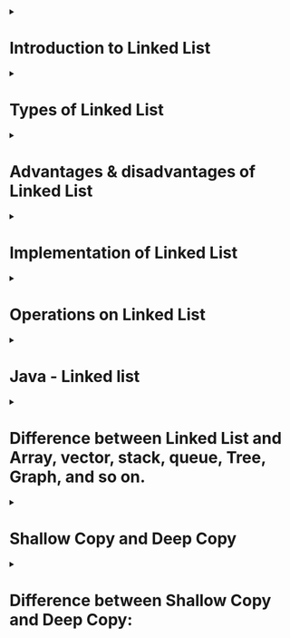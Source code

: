 <details>
<summary>

# Introduction to Linked List
</summary>

- A linked list is a linear data structure, in which the elements are not stored at contiguous memory locations.
- The elements in a linked list are linked using pointers.
- A linked list is a dynamic data structure.
- Each element in a list is called a node.
- The first node is called the head.
- The last node points to null.
- Each node contains two parts: data and a reference to the next node.
- The last node has a reference to null.
- The entry point into a linked list is called the head of the list.
- The head is a reference to the first node in a linked list.
- The head is null if the list is empty.
- The head is the only reference that you need to keep track of to access the entire list.

<img src="https://user-images.githubusercontent.com/73056786/190239678-18b42b01-59f7-46aa-8990-e066e0095ac1.png" alt="Linked-list"/>

## Linked List Example
    import java.util.LinkedList;

    public class LL {
        public static void main(String[] args) {

            // Create a linked list.
            LinkedList<Integer> list = new LinkedList<Integer>();

            // Print the linked list before adding elements.
            System.out.println("Initial list: " + list);    // Empty linked list.

            // Add elements to the linked list.
            list.add(1);
            list.add(2);
            list.add(3);
            list.add(4);
            list.add(5);

            // Print the linked list after adding elements.
            System.out.println("List after adding elements: " + list);  // Expacted output [1, 2, 3, 4, 5]
        }
    }

## Output
    Initial list: []
    List after adding elements: [1, 2, 3, 4, 5]

</details>

<details>
<summary>

# Types of Linked List
</summary>

  1. Singly Linked List
  2. Doubly Linked List
  3. Circular Linked List
</details>

<details>
<summary>

# Advantages & disadvantages of Linked List
</summary>

## Advantages of Linked List
  1. Dynamic Size (No need to specify the size of the list)
  2. Ease of insertion/deletion.
  3. No need to specify size.
  4. No need to shift elements.
  5. No need to allocate memory and deallocate memory.
  6. No need to worry about memory overflow, memory fragmentation, and memory access time.
  7. No need to worry about cache misses.

## Disadvantages of Linked List
  1. Random access is not allowed. We have to access elements sequentially starting from the first node. So we cannot do binary search with linked lists efficiently with its default implementation.
  2. Extra memory space for a pointer is required with each element of the list.
  3. Not cache friendly. Since array elements are contiguous locations, there is locality of reference which is not there in case of linked lists.

## Applications of Linked List
  1. Implementation of stacks and queues.
  2. Implementation of graphs, hash tables, adjacency lists, and dynamic memory allocation.
  3. Implementation of undo functionality in text editors.
</details>

<details>
<summary>

# Implementation of Linked List
</summary>

   1. Using Arrays
   2. Using Pointers
   3. Using Classes

**Note:** The last node will contain address as NULL to mark the end of the list.
</details>

<details>
<summary>

# Operations on Linked List
</summary>

  1. Insertion
  2. Deletion
  3. Traversal
  4. Searching
  5. Sorting
  6. Reversing, and so on.
  
  **1. Insertion:** There are three types of insertion: <br>
    a. Insertion at the beginning <br>
    b. Insertion at the end <br>
    c. Insertion at a given position <br>
    
  **2. Deletion:** There are three types of deletion: <br>
    a. Deletion at the beginning <br>
    b. Deletion at the end <br>
    c. Deletion at a given position <br>
</details>

<details>
<summary>

# Java - Linked list
</summary>

  - We can implement a linked list in Java using the LinkedList class.
  - The LinkedList class implements the List interface and extends the AbstractSequentialList class.
  - The LinkedList class is a doubly linked list implementation of the List and Deque interfaces.
  - The LinkedList class can also be used as a list, stack or queue.
  - The LinkedList class is a member of the java.util package.

## Syntax of the LinkedList in Java
    LinkedList<DataType> listName = new LinkedList<DataType>();

## Constructors of LinkedList class
   1. LinkedList()
   2. LinkedList(Collection c)
   3. LinkedList(Deque d)
   4. LinkedList(List l)
   5. LinkedList(Queue q)
   6. LinkedList(String s)
   7. LinkedList(String s, Locale l)
   8. LinkedList(String s, Charset c)
   9. LinkedList(String s, CharsetDecoder d) and so on.

## Methods of LinkedList class
   1. add()
   2. addAll()
   3. add(int index, Object element)
   4. clear()
   5. indexOf()
   6. lastIndexOf() and so on.
</details>

<details>
<summary>

# Difference between Linked List and Array, vector, stack, queue, Tree, Graph, and so on.
</summary>

## Linked List vs Array: 
  1. Arrays can be used to store linear data of similar types, but linked lists (generally) consists of nodes where each node contains a data field and a reference(link) to the next node in the list.
  2. Arrays have better cache locality that can make a pretty big difference in performance.
  3. Size of the array is fixed: So we must know the upper limit on the number of elements in advance. Also, generally, the allocated memory is equal to the upper limit irrespective of the usage.
  4. Inserting a new element in an array of elements is expensive because the room has to be created for the new elements and to create room existing elements have to be shifted.
  5. For example, in a system if we maintain a sorted list of IDs in an array id[].
      id[] = [1000, 1010, 1050, 2000, 2040].
      And if we want to insert a new ID 1005, then to maintain the sorted order, we have to move all the elements after 1000 (excluding 1000).
      Deletion is also expensive with arrays until unless some special techniques are used. For example, to delete 1010 in id[], everything after 1010 has to be moved.
  6. Unlike arrays, linked list elements can be easily inserted or removed without reallocation or reorganization of the entire structure because the data items need not be stored contiguously in memory or on disk, while restructuring the linked list uses a little bit more memory than an array because of the storage used by the pointers.

## Linked List vs Vector:
  1. Vector is a dynamic array while linked list is a dynamic list.
  2. Vector is synchronized while linked list is not.
  3. Vector is implemented using array while linked list is implemented using pointers.
  4. Vector is better for storing and accessing data while linked list is better for manipulating data.

## Linked List vs Stack:
  1. Stack is a linear data structure while linked list is a linear or a non-linear data structure.
  2. Stack is a dynamic array while linked list is a dynamic list.
  3. Stack is synchronized while linked list is not.
  4. Stack is implemented using array while linked list is implemented using pointers.
  5. Stack is better for storing and accessing data while linked list is better for manipulating data.

## Linked List vs Queue:
  1. Queue is a linear data structure while linked list is a linear or a non-linear data structure.
  2. Queue is a dynamic array while linked list is a dynamic list.
  3. Queue is synchronized while linked list is not.
  4. Queue is implemented using array while linked list is implemented using pointers.
  5. Queue is better for storing and accessing data while linked list is better for manipulating data.

## Linked List vs Tree:
  1. Tree is a hierarchical data structure while linked list is a linear or a non-linear data structure.
  2. Tree is a dynamic array while linked list is a dynamic list.
  3. Tree is synchronized while linked list is not.
  4. Tree is implemented using array while linked list is implemented using pointers.
  5. Tree is better for storing and accessing data while linked list is better for manipulating data.

## Linked List vs Graph:
  1. Graph is a non-linear data structure while linked list is a linear or a non-linear data structure.
  2. Graph is a dynamic array while linked list is a dynamic list.
  3. Graph is synchronized while linked list is not.
  4. Graph is implemented using array while linked list is implemented using pointers.
  5. Graph is better for storing and accessing data while linked list is better for manipulating data.
</details>

<details>
<summary>

# Shallow Copy and Deep Copy
</summary>

## Shallow Copy:
  - A shallow copy means that only the reference of the object is copied. If any changes are made to a copy of object, it will be reflected in the original object.
  - In Java, all wrapper classes (like Integer, Boolean, Byte etc) and String class are immutable. So, when we assign any variable to another, a copy of the reference is created. For example:

    Integer a = 10; <br>
    Integer b = a; <br>
    b++; <br>
    System.out.println(a); // 10 <br>
    System.out.println(b); // 11

  - In the above example, a copy of the reference of a is created in b. So, any changes made to b will be reflected in a.

  ## Example of Shallow Copy using Linked List:
        import java.util.LinkedList;
        public class ShallowCopy {
          public static void main(String[] args) {
            LinkedList<String> list1 = new LinkedList<String>();

            list1.add("A");
            list1.add("B");
            list1.add("C");
            list1.add("D");

            System.out.println("List1: " + list1);
            
            LinkedList<String> list2 = list1;
            list2.add("E");
            list2.add("F");
            System.out.println("List2: " + list2);
          }
        }

<<<<<<< HEAD
## Deep Copy:
  - A deep copy means that a copy of the object is created. If any changes are made to a copy of object, it will not be reflected in the original object.
  - For example:
=======
# Deep Copy:
  - A deep copy means that a copy of the object is created. If any changes are made to a copy of object, it will not be reflected in the original object. <br>
  For example:
>>>>>>> b5d72e31fc1268925d1eca5343e7367fc2cb99c8

    Integer a = 10; <br>
    Integer b = new Integer(a); <br>
    b++; <br>
    System.out.println(a); // 10 <br>
    System.out.println(b); // 11

  - In the above example, a copy of the object is created in b. So, any changes made to b will not be reflected in a.

  ## Example of deep copy in linked list

        import java.util.LinkedList;
        public class LinkedListExample {
            public static void main(String[] args) {
                LinkedList<String> list = new LinkedList<String>();

                list.add("A");
                list.add("B");
                list.add("C");
                list.add("D");
                list.add("E");
                
                System.out.println("Original List: " + list);
                
                LinkedList<Integer> deepCopy = new LinkedList<Integer>(list);
                System.out.println("Cloned List: " + deepCopy);
            }
        }

</details>

<details>
<summary>

# Difference between Shallow Copy and Deep Copy:
</summary>

  - Shallow copy creates a new object and copies the reference of the original object to the new object. So, any changes made to the new object will be reflected in the original object.
  - Deep copy creates a new object and copies the values of the original object to the new object. So, any changes made to the new object will not be reflected in the original object.
  - Shallow copy is used to copy the object of immutable classes like String, Integer, Boolean etc.
  - Deep copy is used to copy the object of mutable classes like ArrayList, LinkedList, HashMap etc.
  - Shallow copy is faster than deep copy.
  - Deep copy is slower than shallow copy.
</details>
